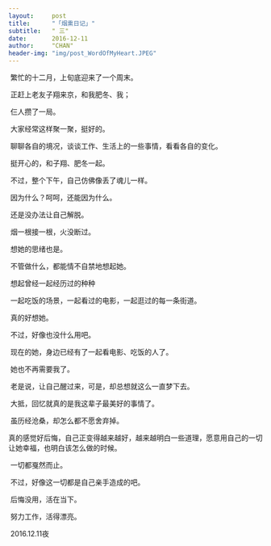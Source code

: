 ```yaml
---
layout:     post
title:      "「烟熏日记」"
subtitle:   " 三"
date:       2016-12-11
author:     "CHAN"
header-img: "img/post_WordOfMyHeart.JPEG"
---
```


​	繁忙的十二月，上旬底迎来了一个周末。

​	正赶上老友子翔来京，和我肥冬、我；

​	仨人攒了一局。

​	大家经常这样聚一聚，挺好的。

​	聊聊各自的境况，谈谈工作、生活上的一些事情，看看各自的变化。

​	挺开心的，和子翔、肥冬一起。

​	不过，整个下午，自己仿佛像丢了魂儿一样。

​	因为什么？呵呵，还能因为什么。

​	还是没办法让自己解脱。

​	烟一根接一根，火没断过。

​	想她的思绪也是。

​	不管做什么，都能情不自禁地想起她。

​	想起曾经一起经历过的种种

​	一起吃饭的场景，一起看过的电影，一起逛过的每一条街道。

​	真的好想她。

​	不过，好像也没什么用吧。

​	现在的她，身边已经有了一起看电影、吃饭的人了。

​	她也不再需要我了。

​	老是说，让自己醒过来，可是，却总想就这么一直梦下去。

​	大抵，回忆就真的是我这辈子最美好的事情了。

​	虽历经沧桑，却怎么都不愿舍弃掉。

​	真的感觉好后悔，自己正变得越来越好，越来越明白一些道理，愿意用自己的一切让她幸福，也明白该怎么做的时候。

​	一切都戛然而止。

​	不过，好像这一切都是自己亲手造成的吧。

​	后悔没用，活在当下。

​	努力工作，活得漂亮。

​	2016.12.11夜
